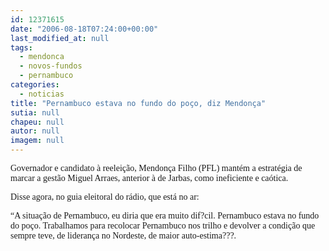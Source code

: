 ```yaml
---
id: 12371615
date: "2006-08-18T07:24:00+00:00"
last_modified_at: null
tags:
  - mendonca
  - novos-fundos
  - pernambuco
categories:
  - noticias
title: "Pernambuco estava no fundo do poço, diz Mendonça"
sutia: null
chapeu: null
autor: null
imagem: null
---
```

<p><P><FONT face=Verdana>Governador e candidato à reeleição, Mendonça Filho (PFL) mantém a estratégia de marcar a gestão Miguel Arraes, anterior à de Jarbas, como ineficiente e caótica.</FONT></P></p>
<p><P><FONT face=Verdana>Disse agora, no guia eleitoral do rádio, que está no ar:</FONT></P></p>
<p><P><FONT face=Verdana>“A situação de Pernambuco, eu diria que era muito dif?cil. Pernambuco estava no fundo do poço. Trabalhamos para recolocar Pernambuco nos trilho e devolver a condição que sempre teve, de liderança no Nordeste, de maior auto-estima???.</FONT></P> </p>
